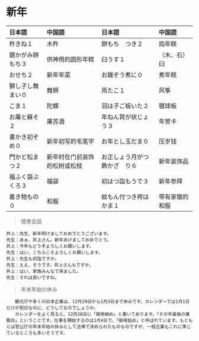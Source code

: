 # 新年

| 日本語                        | 中国語                       | 日本語                                    | 中国語         |
| :---------------------------- | :--------------------------- | :---------------------------------------- | :------------- |
| <ruby>杵きね１</ruby>         | 木杵                         | <ruby>餅もち　つき２</ruby>               | 捣年糕         |
| <ruby>鏡かがみ餅もち３</ruby> | 供神用的圆形年糕             | <ruby>臼うす１</ruby>                     | （木、石）臼   |
| <ruby>おせち２</ruby>         | 新年年菜                     | <ruby>お雑ぞう煮に０</ruby>               | 煮年糕         |
| <ruby>獅し子し舞まい０</ruby> | 舞狮                         | <ruby>凧たこ１</ruby>                     | 风筝           |
| <ruby>こま１</ruby>           | 陀螺                         | <ruby>羽は子ご板いた２</ruby>             | 毽球板         |
| <ruby>お屠と蘇そ２</ruby>     | 屠苏酒                       | <ruby>年ねん賀が状じょう３</ruby>         | 年贺卡         |
| <ruby>書かき初ぞ　め０</ruby> | 新年初写的毛笔字             | <ruby>お年とし玉だま０</ruby>             | 压岁钱         |
| <ruby>門かど松まつ２</ruby>   | 新年时在门前装饰的松树或松枝 | <ruby>お正しょう月がつ飾かざ　り６</ruby> | 新年装饰品     |
| <ruby>福ふく袋ぶくろ３</ruby> | 福袋                         | <ruby>初はつ詣もうで３</ruby>             | 新年参拜       |
| <ruby>着き物もの０</ruby>     | 和服                         | <ruby>紋もん付つき袴はかま１</ruby>       | 带有家徽的和服 |

> 情景会話

```text
井上：先生、新年明けましておめでとうございます。
先生：あぁ、井上さん。新年あけましておめでとう。
井上：今年もどうぞよろしくお願いします。
先生：はい、こちらこそよろしくお願いします。
井上：先生も初詣ですか。
先生：ええ、そうです。井上さんもですか。
井上：はい、家族みんなで来ました。
先生：それは良いですね。
```

> 年末年始の休み

```text
　　観光庁や多くの日本企業は、12月29日から1月3日まで休みです。カレンダーでは1月1日だけが祝日なのに、どうしてなのでしょうか。
　　カレンダーをよく見ると、12月28日に「御用納め」と書いてあります。「その年最後の業務日」ということです。仕事を開始するのは1月4日で、「御用始め」と呼ばれています。もともとは官公庁の年末年始の休みとして法律で決められたものなのですが、一般企業もこれに準じているところも多いそうです。
```

